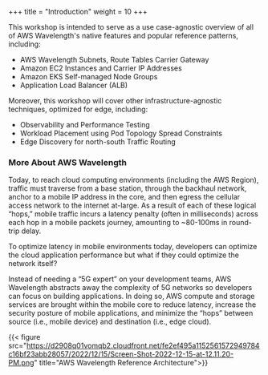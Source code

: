 +++
title = "Introduction"
weight = 10
+++

This workshop is intended to serve as a use case-agnostic overview of all of AWS Wavelength's native features and popular reference patterns, including:

-   AWS Wavelength Subnets, Route Tables Carrier Gateway
-   Amazon EC2 Instances and Carrier IP Addresses
-   Amazon EKS Self-managed Node Groups
-   Application Load Balancer (ALB)

Moreover, this workshop will cover other infrastructure-agnostic techniques, optimized for edge, including:
- Observability and Performance Testing
- Workload Placement using Pod Topology Spread Constraints
- Edge Discovery for north-south Traffic Routing

### More About AWS Wavelength
Today, to reach cloud computing environments (including the AWS Region), traffic must traverse from a base station, through the backhaul network, anchor to a mobile IP address in the core, and then egress the cellular access network to the internet at-large. As a result of each of these logical “hops,” mobile traffic incurs a latency penalty (often in milliseconds) across each hop in a mobile packets journey, amounting to ~80-100ms in round-trip delay.

To optimize latency in mobile environments today, developers can optimize the cloud application performance but what if they could optimize the network itself?

Instead of needing a “5G expert” on your development teams, AWS Wavelength abstracts away the complexity of 5G networks so developers can focus on building applications. In doing so, AWS compute and storage services are brought within the mobile core to reduce latency, increase the security posture of mobile applications, and minimize the “hops” between source (i.e., mobile device) and destination (i.e., edge cloud).

{{< figure src="https://d2908q01vomqb2.cloudfront.net/fe2ef495a1152561572949784c16bf23abb28057/2022/12/15/Screen-Shot-2022-12-15-at-12.11.20-PM.png" title="AWS Wavelength Reference Architecture">}}